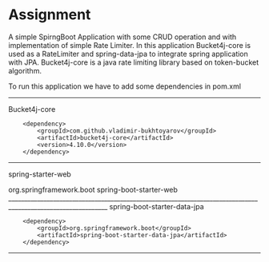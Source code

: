 # Assignment
A simple SpirngBoot Application with some CRUD operation and with implementation of simple Rate Limiter.
In this application Bucket4j-core is used as a RateLimiter and spring-data-jpa to integrate spring application with JPA.
Bucket4j-core is a java rate limiting library based on token-bucket algorithm.  

To run this application we have to add some dependencies in pom.xml 
_____________________________________________________________________________________________________________________________________
Bucket4j-core

        <dependency>
			<groupId>com.github.vladimir-bukhtoyarov</groupId>
			<artifactId>bucket4j-core</artifactId>
			<version>4.10.0</version>
		</dependency>

_____________________________________________________________________________________________
spring-starter-web
 
 <dependency>
			<groupId>org.springframework.boot</groupId>
			<artifactId>spring-boot-starter-web</artifactId>
		</dependency>
_____________________________________________________________________________________________________________        
spring-boot-starter-data-jpa        
		
        <dependency>
			<groupId>org.springframework.boot</groupId>
			<artifactId>spring-boot-starter-data-jpa</artifactId>
		</dependency>
_____________________________________________________________________________________________________________

